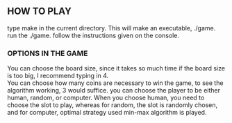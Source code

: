 ## HOW TO PLAY 
type make in the current directory. This will make an executable, ./game. 
run the ./game. 
follow the instructions given on the console. 

### OPTIONS IN THE GAME
You can choose the board size, since it takes so much time if the board size is too big, I recommend typing in 4.  
You can choose how many coins are necessary to win the game, to see the algorithm working, 3 would suffice. 
you can choose the player to be either human, random, or computer. When you choose human, you need to choose the slot to play, whereas for random, the slot is randomly chosen, and for computer, optimal strategy used min-max algorithm is played. 
